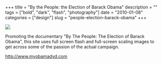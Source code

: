 +++
title = "By the People: the Election of Barack Obama"
description = ""
tags = ["bold", "dark", "flash", "photography"]
date = "2010-01-08"
categories = ["design"]
slug = "people-election-barack-obama"
+++


 

  <div id="screens-thumbs" class="clearfix">
    <div class="txt-center" id="design-submission"><a href="http://www.myobamadvd.com/"><img id='bluga-thumbnail-2263' class='bluga-thumbnail large' src='http://media.konigi.com/bluga/
wt4b4749af60336_large.jpg'/></a></div>  
  </div>   
<p>Promoting the documentary &quot;By The People: The Election of Barack Obama&quot;, this site uses full screen flash and full-screen scaling images to get across some of the passion of the actual campaign.</p>

<p><a href="http://www.myobamadvd.com/">http://www.myobamadvd.com</a></p>




